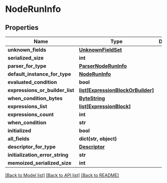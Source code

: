# NodeRunInfo

## Properties
Name | Type | Description | Notes
------------ | ------------- | ------------- | -------------
**unknown_fields** | [**UnknownFieldSet**](UnknownFieldSet.md) |  | [optional] 
**serialized_size** | **int** |  | [optional] 
**parser_for_type** | [**ParserNodeRunInfo**](ParserNodeRunInfo.md) |  | [optional] 
**default_instance_for_type** | [**NodeRunInfo**](NodeRunInfo.md) |  | [optional] 
**evaluated_condition** | **bool** |  | [optional] 
**expressions_or_builder_list** | [**list[ExpressionBlockOrBuilder]**](ExpressionBlockOrBuilder.md) |  | [optional] 
**when_condition_bytes** | [**ByteString**](ByteString.md) |  | [optional] 
**expressions_list** | [**list[ExpressionBlock]**](ExpressionBlock.md) |  | [optional] 
**expressions_count** | **int** |  | [optional] 
**when_condition** | **str** |  | [optional] 
**initialized** | **bool** |  | [optional] 
**all_fields** | **dict(str, object)** |  | [optional] 
**descriptor_for_type** | [**Descriptor**](Descriptor.md) |  | [optional] 
**initialization_error_string** | **str** |  | [optional] 
**memoized_serialized_size** | **int** |  | [optional] 

[[Back to Model list]](../README.md#documentation-for-models) [[Back to API list]](../README.md#documentation-for-api-endpoints) [[Back to README]](../README.md)

